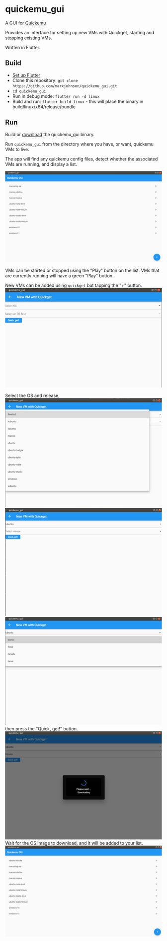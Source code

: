 # quickemu_gui

A GUI for [Quickemu](https://github.com/wimpysworld/quickemu)

Provides an interface for setting up new VMs with Quickget, starting and stopping existing VMs.

Written in Flutter.

## Build

* [Set up Flutter](https://ubuntu.com/blog/getting-started-with-flutter-on-ubuntu)
* Clone this repository: `git clone https://github.com/marxjohnson/quickemu_gui.git`
* `cd quickemu_gui`
* Run in debug mode: `flutter run -d linux`
* Build and run: `flutter build linux` - this will place the binary in build/linux/x64/release/bundle

## Run
Build or [download](https://github.com/marxjohnson/quickemu_gui/releases/) the quickemu_gui binary.

Run `quickemu_gui` from the directory where you have, or want, quickemu VMs to live.

The app will find any quickemu config files, detect whether the associated VMs are running, and
display a list. 

![Screenshot of list view on startup](screenshots/list.jpg "List on startup")


VMs can be started or stopped using the "Play" button on the list. VMs that
are currently running will have a green "Play" button.

New VMs can be added using `quickget` but tapping the "+" button. 
![adding a VM](screenshots/newvm0.jpg "Add a vm")

Select the OS and release, 
![adding a VM](screenshots/newvm1.jpg "Choosing release") 
![adding a VM](screenshots/newvm2.jpg "Choosing release")
![adding a VM](screenshots/newvm3.jpg "Choosing release")
then
press the "Quick, get!" button. 
![getting a VM](screenshots/newvm5.jpg "Getting and new VM")
Wait for the OS image to download, and it will be added to your
list.
![yet another VM](screenshots/newvm6.jpg "One more VM")